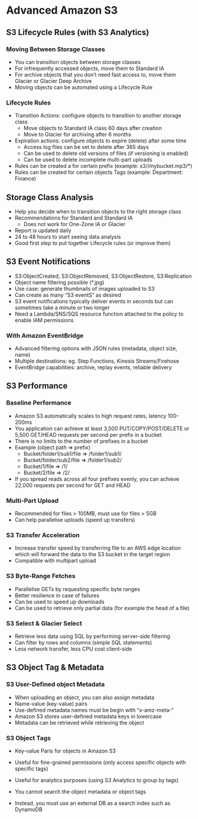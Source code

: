 # Advanced Amazon S3

## S3 Lifecycle Rules (with S3 Analytics)

### Moving Between Storage Classes

- You can transition objects between storage classes
- For infrequently accessed objects, move them to Standard IA
- For archive objects that you don’t need fast access to, move them Glacier or Glacier Deep Archive
- Moving objects can be automated using a Lifecycle Rule

### Lifecycle Rules

- Transition Actions: configure objects to transition to another storage class
  - Move objects to Standard IA class 60 days after creation
  - Move to Glacier for archiving after 6 months
- Expiration actions: configure objects to expire (delete) after some time
  - Access log files can be set to delete after 365 days
  - Can be used to delete old versions of files (if versioning is enabled)
  - Can be used to delete incomplete multi-part uploads
- Rules can be created a for certain prefix (example: s3//mybucket.mp3/\*)
- Rules can be created for certain objects Tags (example: Department: Finance)

## Storage Class Analysis

- Help you decide when to transition objects to the right storage class
- Recommendations for Standard and Standard IA
  - Does not work for One-Zone IA or Glacier
- Report is updated daily
- 24 to 48 hours to start seeing data analysis
- Good first step to put together Lifecycle rules (or improve them)

## S3 Event Notifications

- S3:ObjectCreated, S3:ObjectRemoved, S3:ObjectRestore, S3:Replication
- Object name filtering possible (\*.jpg)
- Use case: generate thumbnails of images uploaded to S3
- Can create as many “S3 eventS” as desired
- S3 event notifications typically deliver events in seconds but can sometimes take a minute or two longer
- Need a Lambda/SNS/SQS resource function attached to the policy to enable IAM permissions

### With Amazon EventBridge

- Advanced filtering options with JSON rules (metadata, object size, name)
- Multiple destinations: eg. Step Functions, Kinesis Streams/Firehose
- EventBridge capabilities: archive, replay events, reliable delivery

## S3 Performance

### Baseline Performance

- Amazon S3 automatically scales to high request rates, latency 100-200ms
- You application can achieve at least 3,500 PUT/COPY/POST/DELETE or 5,500 GET/HEAD requests per second per prefix in a bucket
- There is no limits to the number of prefixes in a bucket
- Example (object path => prefix)
  - Bucket/folder1/sub1/file => /folder1/sub1/
  - Bucket/folder/sub2/file => /folder1/sub2/
  - Bucket/1/file => /1/
  - Bucket/2/file => /2/
- If you spread reads across all four prefixes evenly, you can achieve 22,000 requests per second for GET and HEAD

### Multi-Part Upload

- Recommended for files > 100MB, must use for files > 5GB
- Can help parallelise uploads (speed up transfers)

### S3 Transfer Acceleration

- Increase transfer speed by transferring file to an AWS edge location which will forward the data to the S3 bucket in the target region
- Compatible with multipart upload

### S3 Byte-Range Fetches

- Parallelise GETs by requesting specific byte ranges
- Better resilience in case of failures
- Can be used to speed up downloads
- Can be used to retrieve only partial data (for example the head of a file)

### S3 Select & Glacier Select

- Retrieve less data using SQL by performing server-side filtering
- Can filter by rows and columns (simple SQL statements)
- Less network transfer, less CPU cost client-side

## S3 Object Tag & Metadata

### S3 User-Defined object Metadata

- When uploading an object, you can also assign metadata
- Name-value (key-value) pairs
- Use-defined metadata names must be begin with “x-amz-meta-“
- Amazon S3 stores user-defined metadata keys in lowercase
- Metadata can be retrieved while retrieving the object

### S3 Object Tags

- Key-value Paris for objects in Amazon S3
- Useful for fine-grained permissions (only access specific objects with specific tags)
- Useful for analytics purposes (using S3 Analytics to group by tags)

- You cannot search the object metadata or object tags
- Instead, you must use an external DB as a search index such as DynamoDB
